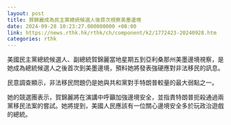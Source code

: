 ```yaml
---
layout: post
title: 賀錦麗成為民主黨總統候選人後首次視察美墨邊境
date: 2024-09-28 10:23:27.000000000 +08:00
link: https://news.rthk.hk/rthk/ch/component/k2/1772423-20240928.htm
categories: rthk
---
```


美國民主黨總統候選人、副總統賀錦麗當地星期五到亞利桑那州美墨邊境視察，是她成為總統候選人之後首次到美墨邊境，預料她將發表強硬應對非法移民的訊息。

民意調查顯示，非法移民問題仍是她與共和黨對手特朗普較量的最大弱點之一。

她的競選團表示，賀錦麗將在演講中呼籲加強邊境安全，並指責特朗普扼殺通過兩黨移民法案的嘗試。她將提到，美國人民應該有一位關心邊境安全多於玩政治遊戲的總統。
